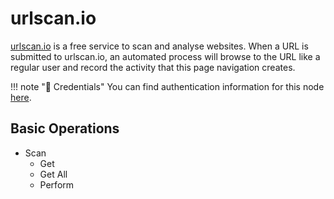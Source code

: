 # urlscan.io

[urlscan.io](https://urlscan.io/) is a free service to scan and analyse websites. When a URL is submitted to urlscan.io, an automated process will browse to the URL like a regular user and record the activity that this page navigation creates.

!!! note "🔑 Credentials"
    You can find authentication information for this node [here](/integrations/credentials/urlScanIo/).


## Basic Operations

* Scan
    * Get
    * Get All
    * Perform
